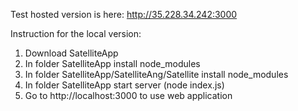 Test hosted version is here: http://35.228.34.242:3000

Instruction for the local version:
1. Download SatelliteApp
2. In folder SatelliteApp install node_modules
3. In folder SatelliteApp/SatelliteAng/Satellite install node_modules
4. In folder SatelliteApp start server (node index.js)
5. Go to http://localhost:3000 to use web application
